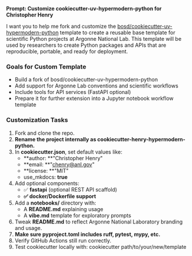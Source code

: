 **Prompt: Customize cookiecutter-uv-hypermodern-python for Christopher Henry**

I want you to help me fork and customize the [bosd/cookiecutter-uv-hypermodern-python](https://github.com/bosd/cookiecutter-uv-hypermodern-python) template to create a reusable base template for scientific Python projects at Argonne National Lab. This template will be used by researchers to create Python packages and APIs that are reproducible, portable, and ready for deployment.

### **Goals for Custom Template**

* Build a fork of bosd/cookiecutter-uv-hypermodern-python
* Add support for Argonne Lab conventions and scientific workflows
* Include tools for API services (FastAPI optional)
* Prepare it for further extension into a Jupyter notebook workflow template

### **Customization Tasks**

1. Fork and clone the repo.
2. **Rename the project internally as **cookiecutter-henry-hypermodern-python**.**
3. In **cookiecutter.json**, set default values like:
   * **author: **"Christopher Henry"
   * **email: **"chenry@anl.gov"
   * **license: **"MIT"
   * use_mkdocs: **true**
4. Add optional components:
   * ✅ **fastapi** (optional REST API scaffold)
   * **✅ **docker/Dockerfile** support**
5. Add a **notebooks/** directory with:
   * A **README.md** explaining usage
   * A **vibe.md** template for exploratory prompts
6. Tweak **README.md** to reflect Argonne National Laboratory branding and usage.
7. **Make sure **pyproject.toml** includes **ruff**, **pytest**, **mypy**, etc.**
8. Verify GitHub Actions still run correctly.
9. Test cookiecutter locally with: cookiecutter path/to/your/new/template
